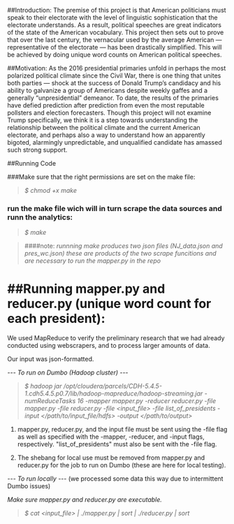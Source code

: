 

##Introduction:
The premise of this project is that American politicians must speak to their electorate with the level of linguistic sophistication that the electorate understands. As a result, political speeches are great indicators of the state of the American vocabulary. This project then sets out to prove that over the last century, the vernacular used by the average American — representative of the electorate — has been drastically simplified. This will be achieved by doing unique word counts on American political speeches.


##Motivation:
As the 2016 presidential primaries unfold in perhaps the most polarized political climate since the Civil War, there is one thing that unites both parties — shock at the success of Donald Trump’s candidacy and his ability to galvanize a group of Americans despite weekly gaffes and a generally “unpresidential” demeanor.
To date, the results of the primaries have defied prediction after prediction from even the most reputable pollsters and election forecasters. Though this project will not examine Trump specifically, we think it is a step towards understanding the relationship between the political climate and the current American electorate, and perhaps also a way to understand how an apparently bigoted, alarmingly unpredictable, and unqualified candidate has amassed such strong support.


##Running Code

###Make sure that the right permissions are set on the make file:

>*$ chmod +x make*

### run the make file wich will in turn scrape the data sources and runn the analytics:


>*$ make*


>####note: *runnning make produces two  json files (NJ_data.json and pres_wc.json) these are products of the two scrape funcitions and are necessary to run the mapper.py in the repo*	

##Running mapper.py and reducer.py (unique word count for each president):
========================================================================

We used MapReduce to verify the preliminary research that we had already
conducted using webscrapers, and to process larger amounts of data.

Our input was json-formatted.

_--- To run on Dumbo (Hadoop cluster) ---_

>*$ hadoop jar /opt/cloudera/parcels/CDH-5.4.5-1.cdh5.4.5.p0.7/lib/hadoop-mapreduce/hadoop-streaming.jar -numReduceTasks 16 -mapper mapper.py -reducer reducer.py -file mapper.py -file reducer.py -file <input_file> -file list_of_presidents -input </path/to/input_file/hdfs> -output </path/to/output>*

1. mapper.py, reducer.py, and the input file must be sent using the -file flag as well as specified with the -mapper, -reducer, and -input flags, respectively. "list_of_presidents" must also be sent with the -file flag.

2. The shebang for local use must be removed from mapper.py and reducer.py for the job to run on Dumbo (these are here for local testing).

_--- To run locally --_-
(we processed some data this way due to intermittent Dumbo issues)

*Make sure mapper.py and reducer.py are executable.*

>*$ cat <input_file> | ./mapper.py | sort | ./reducer.py | sort*

